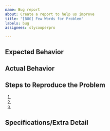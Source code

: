 ```yaml
---
name: Bug report
about: Create a report to help us improve
title: "[BUG] Few Words for Problem"
labels: bug
assignees: slycooperpro

---
```


## Expected Behavior


## Actual Behavior


## Steps to Reproduce the Problem

  1.
  2.
  3.

## Specifications/Extra Detail

